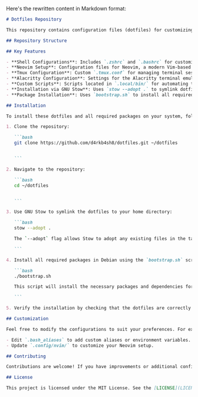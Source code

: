 Here's the rewritten content in Markdown format:

````markdown
# Dotfiles Repository

This repository contains configuration files (dotfiles) for customizing and setting up a development environment. Dotfiles are typically used to personalize Unix-like systems, including shell configurations, editor settings, and other tools.

## Repository Structure

## Key Features

- **Shell Configurations**: Includes `.zshrc` and `.bashrc` for customizing the shell environment.
- **Neovim Setup**: Configuration files for Neovim, a modern Vim-based text editor.
- **Tmux Configuration**: Custom `.tmux.conf` for managing terminal sessions.
- **Alacritty Configuration**: Settings for the Alacritty terminal emulator.
- **Custom Scripts**: Scripts located in `.local/bin/` for automating tasks.
- **Installation via GNU Stow**: Uses `stow --adopt .` to symlink dotfiles to the home directory.
- **Package Installation**: Uses `bootstrap.sh` to install all required packages.

## Installation

To install these dotfiles and all required packages on your system, follow these steps:

1. Clone the repository:

   ```bash
   git clone https://github.com/d4rkb4sh8/dotfiles.git ~/dotfiles


   ```

2. Navigate to the repository:

   ```bash
   cd ~/dotfiles


   ```

3. Use GNU Stow to symlink the dotfiles to your home directory:

   ```bash
   stow --adopt .

   The `--adopt` flag allows Stow to adopt any existing files in the target directory, merging them with the dotfiles in the repository.

   ```

4. Install all required packages in Debian using the `bootstrap.sh` script:

   ```bash
   ./bootstrap.sh

   This script will install the necessary packages and dependencies for the configurations in this repository.

   ```

5. Verify the installation by checking that the dotfiles are correctly linked and all packages are installed.

## Customization

Feel free to modify the configurations to suit your preferences. For example:

- Edit `.bash_aliases` to add custom aliases or environment variables.
- Update `.config/nvim/` to customize your Neovim setup.

## Contributing

Contributions are welcome! If you have improvements or additional configurations, please open a pull request.

## License

This project is licensed under the MIT License. See the [LICENSE](LICENSE) file for details.
````
